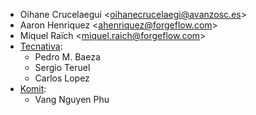 - Oihane Crucelaegui \<<oihanecrucelaegi@avanzosc.es>\>
- Aaron Henriquez \<<ahenriquez@forgeflow.com>\>
- Miquel Raïch \<<miquel.raich@forgeflow.com>\>
- [Tecnativa](https://www.tecnativa.com):
  - Pedro M. Baeza
  - Sergio Teruel
  - Carlos Lopez
- [Komit](https://komit-consulting.com):
  - Vang Nguyen Phu
